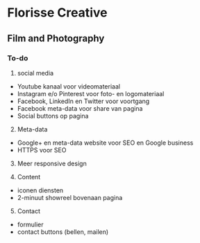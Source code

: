 # Florisse Creative
## Film and Photography

### To-do

1. social media

- Youtube kanaal voor videomateriaal
- Instagram e/o Pinterest voor foto- en logomateriaal
- Facebook, LinkedIn en Twitter voor voortgang
- Facebook meta-data voor share van pagina
- Social buttons op pagina

2. Meta-data

- Google+ en meta-data website voor SEO en Google business
- HTTPS voor SEO

3. Meer responsive design

4. Content

- iconen diensten
- 2-minuut showreel bovenaan pagina

5. Contact

- formulier
- contact buttons (bellen, mailen)
